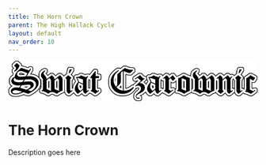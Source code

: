 ```yaml
---
title: The Horn Crown
parent: The High Hallack Cycle
layout: default
nav_order: 10
---
```


![Witch World](../../assets/img/swiat_czarownic.png "Witch World")

# The Horn Crown

Description goes here
